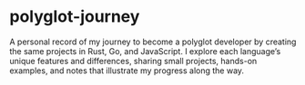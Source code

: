 # polyglot-journey
A personal record of my journey to become a polyglot developer by creating the same projects in Rust, Go, and JavaScript. I explore each language’s unique features and differences, sharing small projects, hands-on examples, and notes that illustrate my progress along the way.
